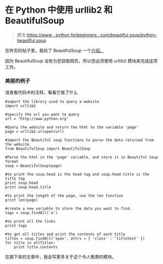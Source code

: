 # 在 Python 中使用 urllib2 和 BeautifulSoup

> 原文:[https://www . python forbeginners . com/beautiful soup/python-beautiful soup](https://www.pythonforbeginners.com/beautifulsoup/python-beautifulsoup)

在昨天的帖子里，我给了 BeautifulSoup 一个[介绍。](https://www.pythonforbeginners.com/beautifulsoup/python-beautifulsoup-basic)

因为 BeautifulSoup 没有为您获取网页，所以您必须使用 urllib2 模块来完成这项工作。

### 美丽的例子

请查看代码中的注释，看看它做了什么

```
#import the library used to query a website
import urllib2

#specify the url you want to query
url = "http://www.python.org"

#Query the website and return the html to the variable 'page'
page = urllib2.urlopen(url)

#import the Beautiful soup functions to parse the data returned from the website
from BeautifulSoup import BeautifulSoup

#Parse the html in the 'page' variable, and store it in Beautiful Soup format
soup = BeautifulSoup(page)

#to print the soup.head is the head tag and soup.head.title is the title tag
print soup.head
print soup.head.title

#to print the length of the page, use the len function
print len(page)

#create a new variable to store the data you want to find.
tags = soup.findAll('a')

#to print all the links
print tags

#to get all titles and print the contents of each title
titles = soup.findAll('span', attrs = { 'class' : 'titletext' })
for title in allTitles:
    print title.contents 
```

在接下来的文章中，我会写更多关于这个令人敬畏的模块。